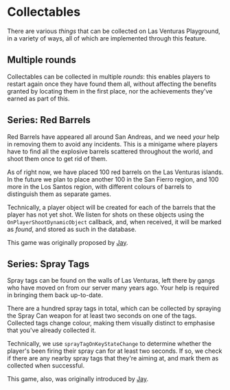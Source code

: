 # Collectables
There are various _things_ that can be collected on Las Venturas Playground, in a variety of ways,
all of which are implemented through this feature.

## Multiple rounds
Collectables can be collected in multiple _rounds_: this enables players to restart again once they
have found them all, without affecting the benefits granted by locating them in the first place, nor
the achievements they've earned as part of this.

## Series: Red Barrels
Red Barrels have appeared all around San Andreas, and we need _your_ help in removing them to
avoid any incidents. This is a minigame where players have to find all the explosive barrels
scattered throughout the world, and shoot them once to get rid of them.

As of right now, we have placed 100 red barrels on the Las Venturas islands. In the future we plan
to place another 100 in the San Fierro region, and 100 more in the Los Santos region, with different
colours of barrels to distinguish them as separate games.

Technically, a player object will be created for each of the barrels that the player has not yet
shot. We listen for shots on these objects using the `OnPlayerShootDynamicObject` callback, and,
when received, it will be marked as _found_, and stored as such in the database.

This game was originally proposed by [Jay](https://forum.sa-mp.nl/user-180.html).

## Series: Spray Tags
Spray tags can be found on the walls of Las Venturas, left there by gangs who have moved on from
our server many years ago. Your help is required in bringing them back up-to-date.

There are a hundred spray tags in total, which can be collected by spraying the Spray Can weapon for
at least two seconds on one of the tags. Collected tags change colour, making them visually distinct
to emphasise that you've already collected it.

Technically, we use `sprayTagOnKeyStateChange` to determine whether the player's been firing their
spray can for at least two seconds. If so, we check if there are any nearby spray tags that they're
aiming at, and mark them as collected when successful.

This game, also, was originally introduced by [Jay](https://forum.sa-mp.nl/user-180.html).
